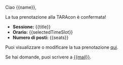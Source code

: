 Ciao {{name}},

La tua prenotazione alla TARAcon è confermata!

- **Sessione:** {{title}}
- **Orario:** {{selectedTimeSlot}}
- **Numero di posti:** {{seats}}

Puoi visualizzare o modificare la tua prenotazione [qui]({{bookingLink}}).

Se hai domande, puoi scrivere a [{{mail}}](mailto:{{mail}}).
